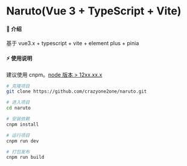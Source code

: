 # Naruto(Vue 3 + TypeScript + Vite)

#### 🌈 介绍

基于 vue3.x + typescript + vite + element plus + pinia

#### ⚡ 使用说明

建议使用 cnpm。<a href="http://nodejs.cn/" target="_blank">node 版本 > 12xx.xx.x</a>

```bash
# 克隆项目
git clone https://github.com/crazyone2one/naruto.git

# 进入项目
cd naruto

# 安装依赖
cnpm install

# 运行项目
cnpm run dev

# 打包发布
cnpm run build
```
